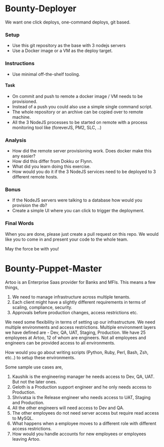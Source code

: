 # Bounty-Deployer
We want one click deploys, one-command deploys, git based.

### Setup
- Use this git repository as the base with 3 nodejs servers
- Use a Docker image or a VM as the deploy target.

### Instructions
- Use minimal off-the-shelf tooling.

#### Task
- On commit and push to remote a docker image / VM needs to be provisioned.
- Instead of a push you could also use a simple single command script.
- The whole repository or an archive can be copied over to remote machine.
- All the 3 NodeJS processes to be started on remote with a process monitoring tool like (foreverJS, PM2, SLC, ..)

### Analysis
- How did the remote server provisioning work. Does docker make this any easier?
- How did this differ from Dokku or Flynn.
- What did you learn doing this exercise.
- How would you do it if the 3 NodeJS services need to be deployed to 3 different remote hosts.

### Bonus
- If the NodeJS servers were talking to a database how would you provision the db?
- Create a simple UI where you can click to trigger the deployment.

### Final Words

When you are done, please just create a pull request on this repo. We would like you to come in and present your code to the whole team.

May the force be with you!

# Bounty-Puppet-Master

Artoo is an Enterprise Saas provider for Banks and MFIs. This means a few things,
1. We need to manage infrastructure across multiple tenants.
2. Each client might have a slightly different requirements in terms of scaling, compliance, security.
3. Approvals before production changes, access restrictions etc.

We need some flexibility in terms of setting up our infrastructure. We need multiple environments and access restrictions.
Multiple environment layers we have defined are - Dev, QA, UAT, Staging, Production. We have 25 employees at Artoo, 12 of whom are engineers. Not all employees and engineers can be provided access to all environments.

How would you go about writing scripts (Python, Ruby, Perl, Bash, Zsh, etc..) to setup these environments.

Some sample use cases are,
1. Kaushik is the engineering manager he needs access to Dev, QA, UAT. But not the later ones.
2. Geloth is a Production support engineer and he only needs access to Production.
3. Shrivatsa is the Release engineer who needs access to UAT, Staging and Production.
4. All the other engineers will need access to Dev and QA.
5. The other employees do not need server access but require read access to MySQL.
6. What happens when a employee moves to a different role with different access restrictions.
7. How would you handle accounts for new employees or employees leaving Artoo.
